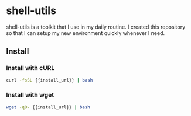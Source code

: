 # shell-utils

shell-utils is a toolkit that I use in my daily routine. I created this
repository so that I can setup my new environment quickly whenever I need.

## Install

### Install with cURL

```sh
curl -fsSL {{install_url}} | bash
```

### Install with wget

```sh
wget -qO- {{install_url}} | bash
```
